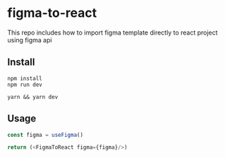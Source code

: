 # figma-to-react
This repo includes how to import figma template directly to react project using figma api

## Install
```
npm install 
npm run dev
```

```
yarn && yarn dev
```

## Usage

```ts
const figma = useFigma()

return (<FigmaToReact figma={figma}/>)
```